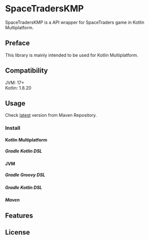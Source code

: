 # SpaceTradersKMP

SpaceTradersKMP is a API wrapper for SpaceTraders game in Kotlin Multiplatform.

## Preface

This library is mainly intended to be used for Kotlin Multiplatform.

## Compatibility

JVM: 17+  
Kotlin: 1.8.20

## Usage

Check [latest](https://repo1.maven.org/maven2/com/github/yamin8000/SpaceTradersKMP/maven-metadata.xml) version from Maven Repository.

### Install

#### Kotlin Multiplatform

##### Gradle Kotlin DSL

#### JVM

##### Gradle Groovy DSL

##### Gradle Kotlin DSL

##### Maven

## Features

## License

